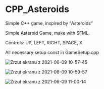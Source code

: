 # CPP_Asteroids
Simple C++ game, inspired by "Asteroids"

Simple Asteroid Game, make with SFML. 

Controls: UP, LEFT, RIGHT, SPACE, X

All necessary setup const in GameSetup.cpp

![Zrzut ekranu z 2021-06-09 10-57-45](https://user-images.githubusercontent.com/80708447/121325106-9f597880-c911-11eb-87b1-4254d1acef9e.png)

 ![Zrzut ekranu z 2021-06-09 10-59-57](https://user-images.githubusercontent.com/80708447/121325667-15f67600-c912-11eb-9650-8a136a3bddf9.png)
 
![Zrzut ekranu z 2021-06-09 11-00-14](https://user-images.githubusercontent.com/80708447/121325900-4dfdb900-c912-11eb-8d4f-03d55af2ad40.png)


